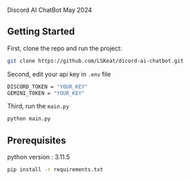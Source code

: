 Discord AI ChatBot May 2024
<br/>

## Getting Started

First, clone the repo and run the project:

```bash
git clone https://github.com/LSKeat/dicord-ai-chatbot.git
```
Second, edit your api key in `.env` file

```bash
DISCORD_TOKEN = "YOUR_KEY"
GEMINI_TOKEN = "YOUR_KEY"
```
Third, run the `main.py`

```bash
python main.py
```

## Prerequisites

python version : 3.11.5

```bash
pip install -r requirements.txt
```